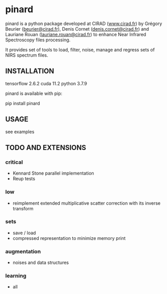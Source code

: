 # pinard

pinard is a python package developed at CIRAD (www.cirad.fr) by Grégory Beurier (beurier@cirad.fr), Denis Cornet (denis.cornet@cirad.fr) and Lauriane Rouan (lauriane.rouan@cirad.fr) to enhance Near Infrared Spectroscopy files processing.

It provides set of tools to load, filter, noise, manage and regress sets of NIRS spectrum files. 

## INSTALLATION
tensorflow 2.6.2
cuda 11.2
python 3.7.9


pinard is available with pip:

pip install pinard

## USAGE

see examples

## TODO AND EXTENSIONS
### critical
- Kennard Stone parallel implementation
- Reup tests
### low
- reimplement extended multiplicative scatter correction with its inverse transform


### sets
- save / load
- compressed representation to minimize memory print

### augmentation
- noises and data structures

### learning
- all